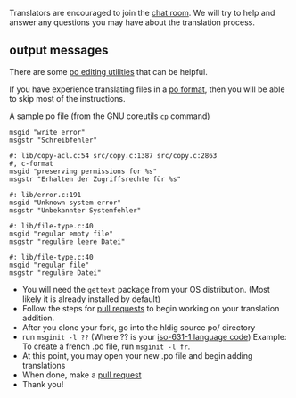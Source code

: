 Translators are encouraged to join the [chat
room](http://webchat.freenode.net?channels=%23%23hldig&uio=d4).
We will try to help and answer any questions you may have about the
translation process.

## output messages

There are some [po editing
utilities](https://www.gnu.org/software/trans-coord/manual/web-trans/html_node/PO-Editors.html)
that can be helpful.

If you have experience translating files in a [po
format](https://www.gnu.org/software/gettext/manual/html_node/PO-Files.html),
then you will be able to skip most of the instructions.

A sample po file (from the GNU coreutils `cp` command)
```
msgid "write error"
msgstr "Schreibfehler"

#: lib/copy-acl.c:54 src/copy.c:1387 src/copy.c:2863
#, c-format
msgid "preserving permissions for %s"
msgstr "Erhalten der Zugriffsrechte für %s"

#: lib/error.c:191
msgid "Unknown system error"
msgstr "Unbekannter Systemfehler"

#: lib/file-type.c:40
msgid "regular empty file"
msgstr "reguläre leere Datei"

#: lib/file-type.c:40
msgid "regular file"
msgstr "reguläre Datei"
```

* You will need the `gettext` package from your OS distribution. (Most likely it is already installed by default)
* Follow the steps for [pull requests](https://github.com/solbu/hldig/blob/master/CONTRIBUTING.md#pull-requests) to begin working on your translation addition.
* After you clone your fork, go into the hldig source po/ directory
* run `msginit -l ??` (Where ?? is your
 [iso-631-1 language code](https://en.wikipedia.org/wiki/List_of_ISO_639-1_codes)) Example: To create a french .po file, run `msginit -l fr`.
* At this point, you may open your new .po file and begin adding translations
* When done, make a [pull request](https://github.com/solbu/hldig/blob/master/CONTRIBUTING.md#pull-requests)
* Thank you!
